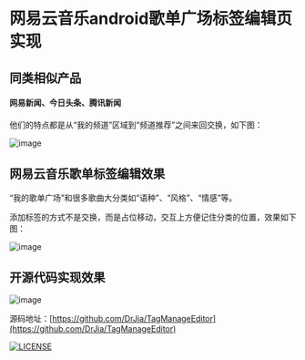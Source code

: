 # 网易云音乐android歌单广场标签编辑页实现
## 同类相似产品
#### 网易新闻、今日头条、腾讯新闻
他们的特点都是从“我的频道”区域到“频道推荐”之间来回交换，如下图：

![image](https://github.com/DrJia/TagManageEditor/blob/master/gif/0.gif?raw=true)

## 网易云音乐歌单标签编辑效果

“我的歌单广场”和很多歌曲大分类如“语种”、“风格”、“情感”等。

添加标签的方式不是交换，而是占位移动，交互上方便记住分类的位置，效果如下图：

![image](https://github.com/DrJia/TagManageEditor/blob/master/gif/1.gif?raw=true)

## 开源代码实现效果

![image](https://github.com/DrJia/TagManageEditor/blob/master/gif/2.gif?raw=true)

源码地址：[https://github.com/DrJia/TagManageEditor](https://github.com/DrJia/TagManageEditor)

[![LICENSE](https://img.shields.io/badge/license-Anti%20996-blue.svg)](https://github.com/996icu/996.ICU/blob/master/LICENSE)
